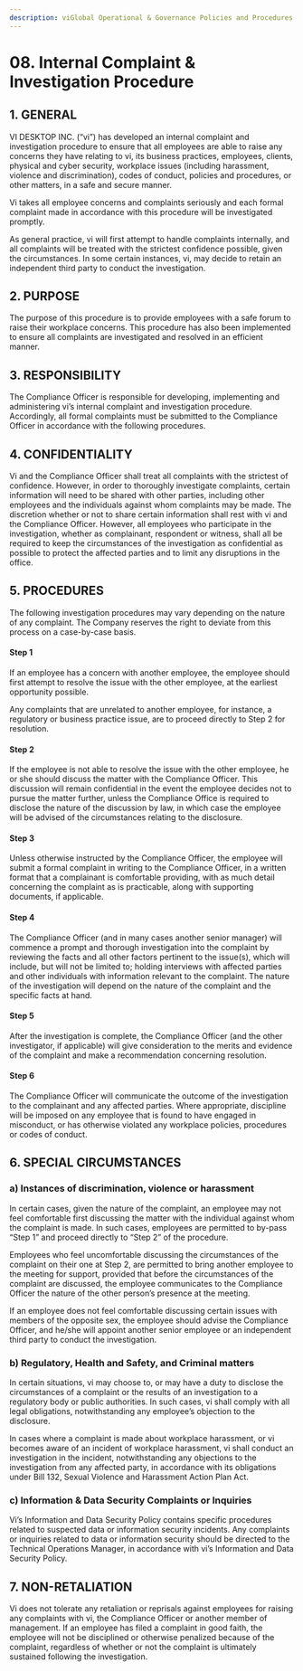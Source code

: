 ```yaml
---
description: viGlobal Operational & Governance Policies and Procedures
---
```


# 08. Internal Complaint & Investigation Procedure

## 1. GENERAL

VI DESKTOP INC. \(“vi”\) has developed an internal complaint and investigation procedure to ensure that all employees are able to raise any concerns they have relating to vi, its business practices, employees, clients, physical and cyber security, workplace issues \(including harassment, violence and discrimination\), codes of conduct, policies and procedures, or other matters, in a safe and secure manner.

Vi takes all employee concerns and complaints seriously and each formal complaint made in accordance with this procedure will be investigated promptly.

As general practice, vi will first attempt to handle complaints internally, and all complaints will be treated with the strictest confidence possible, given the circumstances. In some certain instances, vi, may decide to retain an independent third party to conduct the investigation.

## 2. PURPOSE

The purpose of this procedure is to provide employees with a safe forum to raise their workplace concerns. This procedure has also been implemented to ensure all complaints are investigated and resolved in an efficient manner.

## 3. RESPONSIBILITY

The Compliance Officer is responsible for developing, implementing and administering vi’s internal complaint and investigation procedure. Accordingly, all formal complaints must be submitted to the Compliance Officer in accordance with the following procedures.

## 4. CONFIDENTIALITY

Vi and the Compliance Officer shall treat all complaints with the strictest of confidence. However, in order to thoroughly investigate complaints, certain information will need to be shared with other parties, including other employees and the individuals against whom complaints may be made. The discretion whether or not to share certain information shall rest with vi and the Compliance Officer. However, all employees who participate in the investigation, whether as complainant, respondent or witness, shall all be required to keep the circumstances of the investigation as confidential as possible to protect the affected parties and to limit any disruptions in the office.

## 5. PROCEDURES

The following investigation procedures may vary depending on the nature of any complaint. The Company reserves the right to deviate from this process on a case-by-case basis.

#### Step 1

If an employee has a concern with another employee, the employee should first attempt to resolve the issue with the other employee, at the earliest opportunity possible.

Any complaints that are unrelated to another employee, for instance, a regulatory or business practice issue, are to proceed directly to Step 2 for resolution.

#### Step 2

If the employee is not able to resolve the issue with the other employee, he or she should discuss the matter with the Compliance Officer. This discussion will remain confidential in the event the employee decides not to pursue the matter further, unless the Compliance Office is required to disclose the nature of the discussion by law, in which case the employee will be advised of the circumstances relating to the disclosure.

#### Step 3

Unless otherwise instructed by the Compliance Officer, the employee will submit a formal complaint in writing to the Compliance Officer, in a written format that a complainant is comfortable providing, with as much detail concerning the complaint as is practicable, along with supporting documents, if applicable.

#### Step 4

The Compliance Officer \(and in many cases another senior manager\) will commence a prompt and thorough investigation into the complaint by reviewing the facts and all other factors pertinent to the issue\(s\), which will include, but will not be limited to; holding interviews with affected parties and other individuals with information relevant to the complaint. The nature of the investigation will depend on the nature of the complaint and the specific facts at hand.

#### Step 5

After the investigation is complete, the Compliance Officer \(and the other investigator, if applicable\) will give consideration to the merits and evidence of the complaint and make a recommendation concerning resolution.

#### Step 6

The Compliance Officer will communicate the outcome of the investigation to the complainant and any affected parties. Where appropriate, discipline will be imposed on any employee that is found to have engaged in misconduct, or has otherwise violated any workplace policies, procedures or codes of conduct.

## 6. SPECIAL CIRCUMSTANCES

### a\) Instances of discrimination, violence or harassment

In certain cases, given the nature of the complaint, an employee may not feel comfortable first discussing the matter with the individual against whom the complaint is made. In such cases, employees are permitted to by-pass “Step 1” and proceed directly to “Step 2” of the procedure.

Employees who feel uncomfortable discussing the circumstances of the complaint on their one at Step 2, are permitted to bring another employee to the meeting for support, provided that before the circumstances of the complaint are discussed, the employee communicates to the Compliance Officer the nature of the other person’s presence at the meeting.

If an employee does not feel comfortable discussing certain issues with members of the opposite sex, the employee should advise the Compliance Officer, and he/she will appoint another senior employee or an independent third party to conduct the investigation.

### b\) Regulatory, Health and Safety, and Criminal matters

In certain situations, vi may choose to, or may have a duty to disclose the circumstances of a complaint or the results of an investigation to a regulatory body or public authorities. In such cases, vi shall comply with all legal obligations, notwithstanding any employee’s objection to the disclosure.

In cases where a complaint is made about workplace harassment, or vi becomes aware of an incident of workplace harassment, vi shall conduct an investigation in the incident, notwithstanding any objections to the investigation from any affected party, in accordance with its obligations under Bill 132, Sexual Violence and Harassment Action Plan Act.

### c\) Information & Data Security Complaints or Inquiries

Vi’s Information and Data Security Policy contains specific procedures related to suspected data or information security incidents. Any complaints or inquiries related to data or information security should be directed to the Technical Operations Manager, in accordance with vi’s Information and Data Security Policy.

## 7. NON-RETALIATION

Vi does not tolerate any retaliation or reprisals against employees for raising any complaints with vi, the Compliance Officer or another member of management. If an employee has filed a complaint in good faith, the employee will not be disciplined or otherwise penalized because of the complaint, regardless of whether or not the complaint is ultimately sustained following the investigation.

